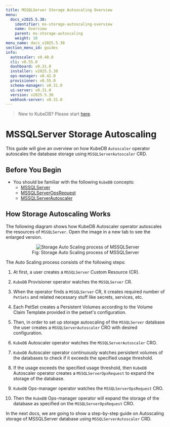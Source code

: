 ```yaml
---
title: MSSQLServer Storage Autoscaling Overview
menu:
  docs_v2025.5.30:
    identifier: ms-storage-autoscaling-overview
    name: Overview
    parent: ms-storage-autoscaling
    weight: 10
menu_name: docs_v2025.5.30
section_menu_id: guides
info:
  autoscaler: v0.40.0
  cli: v0.55.0
  dashboard: v0.31.0
  installer: v2025.5.30
  ops-manager: v0.42.0
  provisioner: v0.55.0
  schema-manager: v0.31.0
  ui-server: v0.31.0
  version: v2025.5.30
  webhook-server: v0.31.0
---
```


> New to KubeDB? Please start [here](/docs/v2025.5.30/README).

# MSSQLServer Storage Autoscaling

This guide will give an overview on how KubeDB `Autoscaler` operator autoscales the database storage using `MSSQLServerAutoscaler` CRD.

## Before You Begin

- You should be familiar with the following `KubeDB` concepts:
  - [MSSQLServer](/docs/v2025.5.30/guides/mssqlserver/concepts/mssqlserver)
  - [MSSQLServerOpsRequest](/docs/v2025.5.30/guides/mssqlserver/concepts/opsrequest)
  - [MSSQLServerAutoscaler](/docs/v2025.5.30/guides/mssqlserver/concepts/autoscaler)

## How Storage Autoscaling Works

The following diagram shows how KubeDB Autoscaler operator autoscales the resources of `MSSQLServer`. Open the image in a new tab to see the enlarged version.

<figure align="center">
  <img alt="Storage Auto Scaling process of MSSQLServer" src="/docs/v2025.5.30/images/mssqlserver/ms-storage-autoscaling.png">
<figcaption align="center">Fig: Storage Auto Scaling process of MSSQLServer</figcaption>
</figure>


The Auto Scaling process consists of the following steps:

1. At first, a user creates a `MSSQLServer` Custom Resource (CR).

2. `KubeDB` Provisioner operator watches the `MSSQLServer` CR.

3. When the operator finds a `MSSQLServer` CR, it creates required number of `PetSets` and related necessary stuff like secrets, services, etc.

4. Each PetSet creates a Persistent Volumes according to the Volume Claim Template provided in the petset's configuration.

5. Then, in order to set up storage autoscaling of the `MSSQLServer` database the user creates a `MSSQLServerAutoscaler` CRO with desired configuration.

6. `KubeDB` Autoscaler operator watches the `MSSQLServerAutoscaler` CRO.

7. `KubeDB` Autoscaler operator continuously watches persistent volumes of the databases to check if it exceeds the specified usage threshold.
8. If the usage exceeds the specified usage threshold, then `KubeDB` Autoscaler operator creates a `MSSQLServerOpsRequest` to expand the storage of the database. 
   
9. `KubeDB` Ops-manager operator watches the `MSSQLServerOpsRequest` CRO.

10. Then the `KubeDB` Ops-manager operator will expand the storage of the database as specified on the `MSSQLServerOpsRequest` CRO.

In the next docs, we are going to show a step-by-step guide on Autoscaling storage of MSSQLServer database using `MSSQLServerAutoscaler` CRD.
